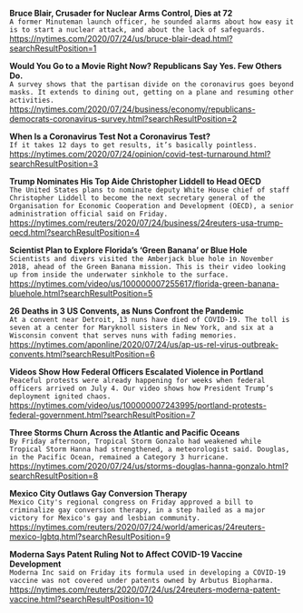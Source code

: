 **Bruce Blair, Crusader for Nuclear Arms Control, Dies at 72**\
`A former Minuteman launch officer, he sounded alarms about how easy it is to start a nuclear attack, and about the lack of safeguards.`\
https://nytimes.com/2020/07/24/us/bruce-blair-dead.html?searchResultPosition=1

**Would You Go to a Movie Right Now? Republicans Say Yes. Few Others Do.**\
`A survey shows that the partisan divide on the coronavirus goes beyond masks. It extends to dining out, getting on a plane and resuming other activities.`\
https://nytimes.com/2020/07/24/business/economy/republicans-democrats-coronavirus-survey.html?searchResultPosition=2

**When Is a Coronavirus Test Not a Coronavirus Test?**\
`If it takes 12 days to get results, it’s basically pointless.`\
https://nytimes.com/2020/07/24/opinion/covid-test-turnaround.html?searchResultPosition=3

**Trump Nominates His Top Aide Christopher Liddell to Head OECD**\
`The United States plans to nominate deputy White House chief of staff Christopher Liddell to become the next secretary general of the Organisation for Economic Cooperation and Development (OECD), a senior administration official said on Friday.`\
https://nytimes.com/reuters/2020/07/24/business/24reuters-usa-trump-oecd.html?searchResultPosition=4

**Scientist Plan to Explore Florida’s ‘Green Banana’ or Blue Hole**\
`Scientists and divers visited the Amberjack blue hole in November 2018, ahead of the Green Banana mission. This is their video looking up from inside the underwater sinkhole to the surface.`\
https://nytimes.com/video/us/100000007255617/florida-green-banana-bluehole.html?searchResultPosition=5

**26 Deaths in 3 US Convents, as Nuns Confront the Pandemic**\
`At a convent near Detroit, 13 nuns have died of COVID-19. The toll is seven at a center for Maryknoll sisters in New York, and six at a Wisconsin convent that serves nuns with fading memories. `\
https://nytimes.com/aponline/2020/07/24/us/ap-us-rel-virus-outbreak-convents.html?searchResultPosition=6

**Videos Show How Federal Officers Escalated Violence in Portland**\
`Peaceful protests were already happening for weeks when federal officers arrived on July 4. Our video shows how President Trump’s deployment ignited chaos.`\
https://nytimes.com/video/us/100000007243995/portland-protests-federal-government.html?searchResultPosition=7

**Three Storms Churn Across the Atlantic and Pacific Oceans**\
`By Friday afternoon, Tropical Storm Gonzalo had weakened while Tropical Storm Hanna had strengthened, a meteorologist said. Douglas, in the Pacific Ocean, remained a Category 3 hurricane.`\
https://nytimes.com/2020/07/24/us/storms-douglas-hanna-gonzalo.html?searchResultPosition=8

**Mexico City Outlaws Gay Conversion Therapy**\
`Mexico City's regional congress on Friday approved a bill to criminalize gay conversion therapy, in a step hailed as a major victory for Mexico's gay and lesbian community.`\
https://nytimes.com/reuters/2020/07/24/world/americas/24reuters-mexico-lgbtq.html?searchResultPosition=9

**Moderna Says Patent Ruling Not to Affect COVID-19 Vaccine Development**\
`Moderna Inc said on Friday its formula used in developing a COVID-19 vaccine was not covered under patents owned by Arbutus Biopharma. `\
https://nytimes.com/reuters/2020/07/24/us/24reuters-moderna-patent-vaccine.html?searchResultPosition=10

